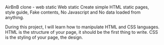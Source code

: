 AirBnB clone - web static
Web static
Create simple HTML static pages, style guide, Fake contents, No Javascript and No data loaded from anything.

During this project, I will learn how to manipulate HTML and CSS languages. HTML is the structure of your page, it should be the first thing to write. 
CSS is the styling of your page, the design.
